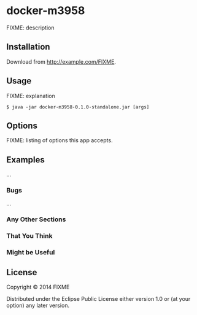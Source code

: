 # docker-m3958

FIXME: description

## Installation

Download from http://example.com/FIXME.

## Usage

FIXME: explanation

    $ java -jar docker-m3958-0.1.0-standalone.jar [args]

## Options

FIXME: listing of options this app accepts.

## Examples

...

### Bugs

...

### Any Other Sections
### That You Think
### Might be Useful

## License

Copyright © 2014 FIXME

Distributed under the Eclipse Public License either version 1.0 or (at
your option) any later version.
